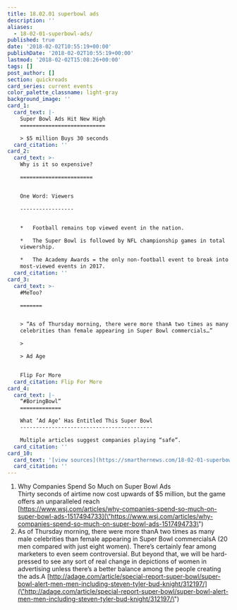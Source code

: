 ```yaml
---
title: 18.02.01 superbowl ads
description: ''
aliases:
  - 18-02-01-superbowl-ads/
published: true
date: '2018-02-02T10:55:19+00:00'
publishDate: '2018-02-02T10:55:19+00:00'
lastmod: '2018-02-02T15:08:26+00:00'
tags: []
post_author: []
section: quickreads
card_series: current events
color_palette_classname: light-gray
background_image: ''
card_1:
  card_text: |-
    Super Bowl Ads Hit New High
    ===========================

    > $5 million Buys 30 seconds
  card_citation: ''
card_2:
  card_text: >-
    Why is it so expensive?

    =======================


    One Word: Viewers

    -----------------


    *   Football remains top viewed event in the nation.

    *   The Super Bowl is followed by NFL championship games in total
    viewership.

    *   The Academy Awards = the only non-football event to break into 5
    most-viewed events in 2017.
  card_citation: ''
card_3:
  card_text: >-
    #MeToo?

    =======


    > “As of Thursday morning, there were more thanA two times as many male
    celebrities than female appearing in Super Bowl commercials…”

    > 

    > Ad Age


    Flip For More
  card_citation: Flip For More
card_4:
  card_text: |-
    “#BoringBowl”
    =============

    What ‘Ad Age’ Has Entitled This Super Bowl
    ------------------------------------------

    Multiple articles suggest companies playing “safe”.
  card_citation: ''
card_10:
  card_text: '[view sources](https://smarthernews.com/18-02-01-superbowl-ads/)'
  card_citation: ''
---
```

1.  Why Companies Spend So Much on Super Bowl Ads  
    Thirty seconds of airtime now cost upwards of $5 million, but the game offers an unparalleled reach  
    [https://www.wsj.com/articles/why-companies-spend-so-much-on-super-bowl-ads-1517494733](\"https://www.wsj.com/articles/why-companies-spend-so-much-on-super-bowl-ads-1517494733\")
2.  As of Thursday morning, there were more thanA two times as many male celebrities than female appearing in Super Bowl commercialsA (20 men compared with just eight women). There’s certainly fear among marketers to even seem controversial. But beyond that, we will be hard-pressed to see any sort of real change in depictions of women in advertising unless there’s a better balance among the people creating the ads.A [http://adage.com/article/special-report-super-bowl/super-bowl-alert-men-men-including-steven-tyler-bud-knight/312197/](\"http://adage.com/article/special-report-super-bowl/super-bowl-alert-men-men-including-steven-tyler-bud-knight/312197/\")